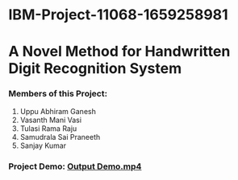 # IBM-Project-11068-1659258981
# A Novel Method for Handwritten Digit Recognition System

### Members of this Project:
1. Uppu Abhiram Ganesh
2. Vasanth Mani Vasi
3. Tulasi Rama Raju
4. Samudrala Sai Praneeth
5. Sanjay Kumar

### Project Demo: [Output Demo.mp4](https://github.com/IBM-EPBL/IBM-Project-11068-1659258981/blob/main/Final%20Deliverables/Output%20Demo.mp4)

